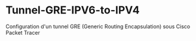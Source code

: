 # Tunnel-GRE-IPV6-to-IPV4
Configuration d'un tunnel GRE (Generic Routing Encapsulation) sous Cisco Packet Tracer
